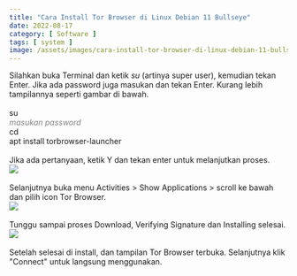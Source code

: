 ```yaml
---
title: "Cara Install Tor Browser di Linux Debian 11 Bullseye"
date: 2022-08-17
category: [ Software ]
tags: [ system ]
image: /assets/images/cara-install-tor-browser-di-linux-debian-11-bullseye.jpg
---
```

Silahkan buka Terminal dan ketik <i>su</i> (artinya super user), kemudian tekan Enter. Jika ada password juga masukan dan tekan Enter. Kurang lebih tampilannya seperti gambar di bawah.<br/>
<br/>
su<br/>
<i style="color:gray;">masukan password</i><br/>
cd<br/>
apt install torbrowser-launcher<br/>
<br/>
Jika ada pertanyaan, ketik Y dan tekan enter untuk melanjutkan proses.<br/>
<img class="img-post" src="{{site.baseurl}}/assets/images/install-tor-launcher-in-terminal.png"><br/>
<br/>
Selanjutnya buka menu Activities > Show Applications > scroll ke bawah dan pilih icon Tor Browser.
<br/>
<img class="img-post" src="{{site.baseurl}}/assets/images/menu-activities-debian.png"><br/>
<br/>
Tunggu sampai proses Download, Verifying Signature dan Installing selesai.
<br/>
<img class="img-post" src="{{site.baseurl}}/assets/images/downloading-tor-borwser.png"><br/>
<br/>
Setelah selesai di install, dan tampilan Tor Browser terbuka. Selanjutnya klik "Connect" untuk langsung menggunakan.
